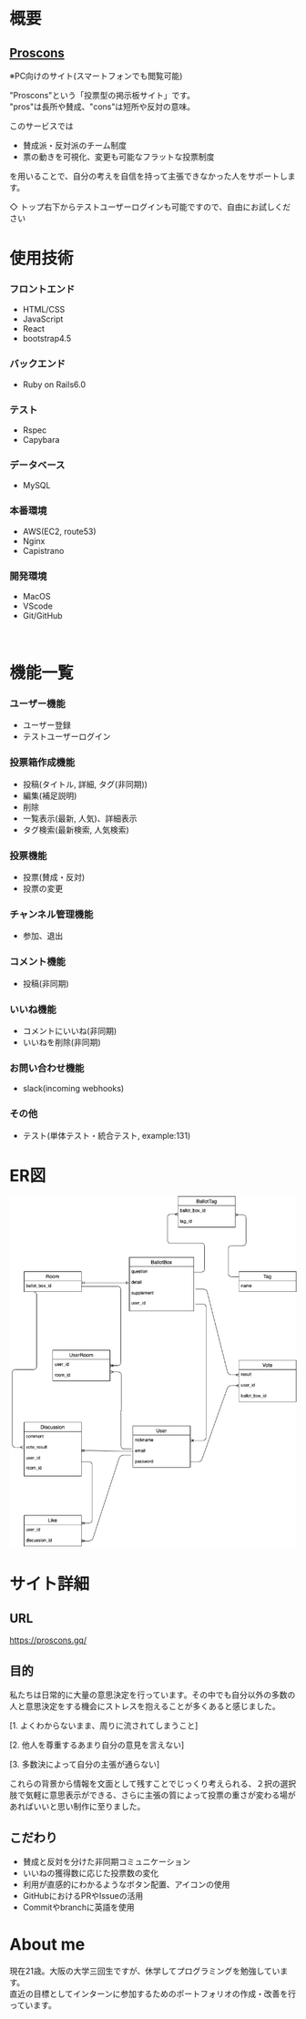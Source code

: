 # 概要
## [Proscons](https://proscons.gq/)
※PC向けのサイト(スマートフォンでも閲覧可能)

"Proscons"という「投票型の掲示板サイト」です。<br>
"pros"は長所や賛成、"cons"は短所や反対の意味。

このサービスでは
- 賛成派・反対派のチーム制度
- 票の動きを可視化、変更も可能なフラットな投票制度

を用いることで、自分の考えを自信を持って主張できなかった人をサポートします。

◇ トップ右下からテストユーザーログインも可能ですので、自由にお試しください

# 使用技術
### フロントエンド
- HTML/CSS 
- JavaScript 
- React
- bootstrap4.5

### バックエンド
- Ruby on Rails6.0

### テスト
- Rspec
- Capybara

### データベース
- MySQL

### 本番環境
- AWS(EC2, route53)
- Nginx
- Capistrano

### 開発環境
- MacOS 
- VScode
- Git/GitHub

<br>

# 機能一覧
### ユーザー機能
- ユーザー登録
- テストユーザーログイン

### 投票箱作成機能
- 投稿(タイトル, 詳細, タグ(非同期))
- 編集(補足説明)
- 削除
- 一覧表示(最新, 人気)、詳細表示
- タグ検索(最新検索, 人気検索)

### 投票機能
- 投票(賛成・反対)
- 投票の変更

### チャンネル管理機能
- 参加、退出

### コメント機能
- 投稿(非同期)

### いいね機能
- コメントにいいね(非同期)
- いいねを削除(非同期)

### お問い合わせ機能
- slack(incoming webhooks)

### その他
- テスト(単体テスト・統合テスト, example:131)

# ER図

<p><img src="app/assets/images/ER-proscons.png" alt="ER図"/></p>

# サイト詳細

## URL
https://proscons.gq/

## 目的
私たちは日常的に大量の意思決定を行っています。その中でも自分以外の多数の人と意思決定をする機会にストレスを抱えることが多くあると感じました。<br>

[1. よくわからないまま、周りに流されてしまうこと]

[2. 他人を尊重するあまり自分の意見を言えない]

[3. 多数決によって自分の主張が通らない]

これらの背景から情報を文面として残すことでじっくり考えられる、２択の選択肢で気軽に意思表示ができる、さらに主張の質によって投票の重さが変わる場があればいいと思い制作に至りました。

## こだわり
- 賛成と反対を分けた非同期コミュニケーション
- いいねの獲得数に応じた投票数の変化
- 利用が直感的にわかるようなボタン配置、アイコンの使用
- GitHubにおけるPRやIssueの活用
- Commitやbranchに英語を使用

# About me
現在21歳。大阪の大学三回生ですが、休学してプログラミングを勉強しています。<br>
直近の目標としてインターンに参加するためのポートフォリオの作成・改善を行っています。